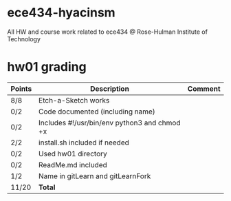 # ece434-hyacinsm
All HW and course work related to ece434 @ Rose-Hulman Institute of Technology


# hw01 grading

| Points      | Description | Comment
| ----------- | ----------- | -------
|  8/8 | Etch-a-Sketch works | 
|  0/2 | Code documented (including name) |
|  0/2 | Includes #!/usr/bin/env python3 and chmod +x |
|  2/2 | install.sh included if needed |
|  0/2 | Used hw01 directory |
|  0/2 | ReadMe.md included |
|  1/2 | Name in gitLearn and gitLearnFork | 
| 11/20 | **Total**